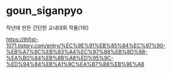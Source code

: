 # goun_siganpyo
작년에 만든 간단한 교내대회 작품(1위)

https://thfist-1071.tistory.com/entry/%EC%9E%91%EB%85%84%EC%97%90-%EB%A7%8C%EB%93%A4%EC%97%88%EB%8D%98-%EA%B0%84%EB%8B%A8%ED%95%9C-%ED%94%84%EB%A1%9C%EA%B7%B8%EB%9E%A8
